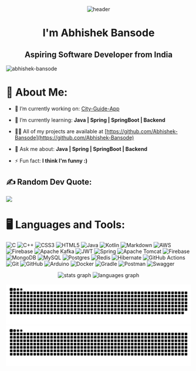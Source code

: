 <div align="center">
  <img src="https://capsule-render.vercel.app/api?type=waving&color=0:FF6347,100:FF4500&height=120&section=header&text=Hey%20Everyone!👋&fontSize=60" alt="header"/>
</div>


<h1 align="center">I'm Abhishek Bansode</h1>
<h2 align="center">Aspiring Software Developer from India</h2>

<p align="left"> <img src="https://komarev.com/ghpvc/?username=abhishek-bansode&label=Profile%20views&color=0d89e7&style=for-the-badge" alt="abhishek-bansode" /> </p>


<!-- Profile counter - also can be used -->
<!-- [![](https://visitcount.itsvg.in/api?id=Abhishek-Bansode&label=Profile%20Views&color=0&icon=0&pretty=true)](https://visitcount.itsvg.in) -->

# 💫 About Me:
- 🔭 I’m currently working on: [City-Guide-App](https://github.com/Abhishek-Bansode/City-guide-app)

- 🌱 I’m currently learning: **Java | Spring | SpringBoot | Backend**

- 👨‍💻 All of my projects are available at [https://github.com/Abhishek-Bansode](https://github.com/Abhishek-Bansode)

- 💬 Ask me about: **Java | Spring | SpringBoot | Backend**

- ⚡ Fun fact: **I think I'm funny :)**

## ✍️ **Random Dev Quote:**
![](https://quotes-github-readme.vercel.app/api?type=horizontal&theme=tokyonight)

# 🖥️ Languages and Tools:

![C](https://img.shields.io/badge/c-%2300599C.svg?style=for-the-badge&logo=c&logoColor=white) ![C++](https://img.shields.io/badge/c++-%2300599C.svg?style=for-the-badge&logo=c%2B%2B&logoColor=white) ![CSS3](https://img.shields.io/badge/css3-%231572B6.svg?style=for-the-badge&logo=css3&logoColor=white) ![HTML5](https://img.shields.io/badge/html5-%23E34F26.svg?style=for-the-badge&logo=html5&logoColor=white) ![Java](https://img.shields.io/badge/java-%23ED8B00.svg?style=for-the-badge&logo=openjdk&logoColor=white) ![Kotlin](https://img.shields.io/badge/kotlin-%237F52FF.svg?style=for-the-badge&logo=kotlin&logoColor=white) ![Markdown](https://img.shields.io/badge/markdown-%23000000.svg?style=for-the-badge&logo=markdown&logoColor=white) ![AWS](https://img.shields.io/badge/AWS-%23FF9900.svg?style=for-the-badge&logo=amazon-aws&logoColor=white) ![Firebase](https://img.shields.io/badge/firebase-%23039BE5.svg?style=for-the-badge&logo=firebase) ![Apache Kafka](https://img.shields.io/badge/Apache%20Kafka-000?style=for-the-badge&logo=apachekafka) ![JWT](https://img.shields.io/badge/JWT-black?style=for-the-badge&logo=JSON%20web%20tokens) ![Spring](https://img.shields.io/badge/spring-%236DB33F.svg?style=for-the-badge&logo=spring&logoColor=white) ![Apache Tomcat](https://img.shields.io/badge/apache%20tomcat-%23F8DC75.svg?style=for-the-badge&logo=apache-tomcat&logoColor=black) ![Firebase](https://img.shields.io/badge/firebase-a08021?style=for-the-badge&logo=firebase&logoColor=ffcd34) ![MongoDB](https://img.shields.io/badge/MongoDB-%234ea94b.svg?style=for-the-badge&logo=mongodb&logoColor=white) ![MySQL](https://img.shields.io/badge/mysql-4479A1.svg?style=for-the-badge&logo=mysql&logoColor=white) ![Postgres](https://img.shields.io/badge/postgres-%23316192.svg?style=for-the-badge&logo=postgresql&logoColor=white) ![Redis](https://img.shields.io/badge/redis-%23DD0031.svg?style=for-the-badge&logo=redis&logoColor=white) ![Hibernate](https://img.shields.io/badge/Hibernate-59666C?style=for-the-badge&logo=Hibernate&logoColor=white) ![GitHub Actions](https://img.shields.io/badge/github%20actions-%232671E5.svg?style=for-the-badge&logo=githubactions&logoColor=white) ![Git](https://img.shields.io/badge/git-%23F05033.svg?style=for-the-badge&logo=git&logoColor=white) ![GitHub](https://img.shields.io/badge/github-%23121011.svg?style=for-the-badge&logo=github&logoColor=white) ![Arduino](https://img.shields.io/badge/-Arduino-00979D?style=for-the-badge&logo=Arduino&logoColor=white) ![Docker](https://img.shields.io/badge/docker-%230db7ed.svg?style=for-the-badge&logo=docker&logoColor=white) ![Gradle](https://img.shields.io/badge/Gradle-02303A.svg?style=for-the-badge&logo=Gradle&logoColor=white) ![Postman](https://img.shields.io/badge/Postman-FF6C37?style=for-the-badge&logo=postman&logoColor=white) ![Swagger](https://img.shields.io/badge/-Swagger-%23Clojure?style=for-the-badge&logo=swagger&logoColor=white)


<div align="center">
  <img src="https://github-readme-stats.vercel.app/api?username=abhishek-bansode&hide_title=false&hide_rank=false&show_icons=true&include_all_commits=true&count_private=true&disable_animations=false&theme=dracula&locale=en&hide_border=false" height="150" alt="stats graph"  />

  <img src="https://github-readme-stats.vercel.app/api/top-langs?username=abhishek-bansode&locale=en&hide_title=false&layout=compact&card_width=320&langs_count=5&theme=dracula&hide_border=false" height="150" alt="languages graph"  />
</div>


<!-- <p><img align="center" src="https://github-readme-streak-stats.herokuapp.com/?user=abhishek-bansode&" alt="abhishek-bansode" /></p> -->

<br clear="both">

<img src="https://raw.githubusercontent.com/abhishek-bansode/abhishek-bansode/output/snake.svg" alt="Snake animation" />

<picture>
  <source media="(prefers-color-scheme: dark)" srcset="https://raw.githubusercontent.com/abhishek-bansode/abhishek-bansode/output/github-snake-dark.svg" />
  <source media="(prefers-color-scheme: light)" srcset="https://raw.githubusercontent.com/abhishek-bansode/abhishek-bansode/output/github-snake.svg" />
  <img alt="github-snake" src="https://raw.githubusercontent.com/abhishek-bansode/abhishek-bansode/output/github-snake.svg" />
</picture>
